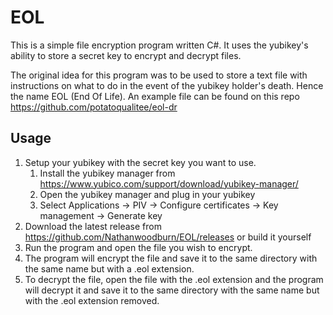 # EOL
This is a simple file encryption program written C#.
It uses the yubikey's ability to store a secret key to encrypt and decrypt files.

The original idea for this program was to be used to store a text file with instructions on what to do in the event of the yubikey holder's death.
Hence the name EOL (End Of Life). An example file can be found on this repo https://github.com/potatoqualitee/eol-dr


## Usage
1. Setup your yubikey with the secret key you want to use.
   1. Install the yubikey manager from https://www.yubico.com/support/download/yubikey-manager/
   2. Open the yubikey manager and plug in your yubikey
   3. Select Applications -> PIV -> Configure certificates -> Key management -> Generate key
2. Download the latest release from https://github.com/Nathanwoodburn/EOL/releases or build it yourself
3. Run the program and open the file you wish to encrypt.
4. The program will encrypt the file and save it to the same directory with the same name but with a .eol extension.
5. To decrypt the file, open the file with the .eol extension and the program will decrypt it and save it to the same directory with the same name but with the .eol extension removed.